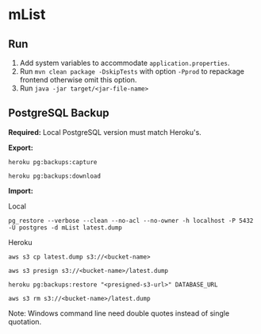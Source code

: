 # mList



## Run

1. Add system variables to accommodate  `application.properties`.
2. Run `mvn clean package -DskipTests` with option `-Pprod` to repackage frontend otherwise omit this option.
3. Run `java -jar target/<jar-file-name>`



## **PostgreSQL Backup**

**Required:** Local PostgreSQL version must match Heroku's.



**Export:**

```term
heroku pg:backups:capture

heroku pg:backups:download
```



**Import:**

Local

```
pg_restore --verbose --clean --no-acl --no-owner -h localhost -P 5432 -U postgres -d mList latest.dump
```

Heroku

```
aws s3 cp latest.dump s3://<bucket-name>

aws s3 presign s3://<bucket-name>/latest.dump

heroku pg:backups:restore "<presigned-s3-url>" DATABASE_URL

aws s3 rm s3://<bucket-name>/latest.dump
```

Note: Windows command line need double quotes instead of single quotation.